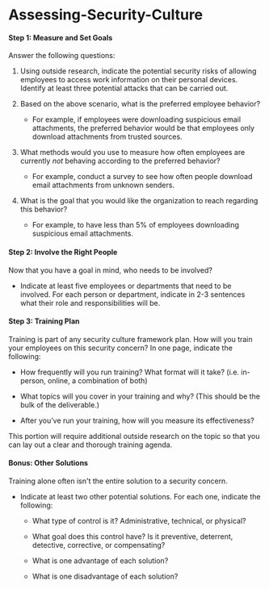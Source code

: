 # Assessing-Security-Culture

#### Step 1: Measure and Set Goals 

Answer the following questions:

1. Using outside research, indicate the potential security risks of allowing employees to access work information on their personal devices. Identify at least three potential attacks that can be carried out.

2. Based on the above scenario, what is the preferred employee behavior? 
    - For example, if employees were downloading suspicious email attachments, the preferred behavior would be that employees only download attachments from trusted sources. 

3. What methods would you use to measure how often employees are currently _not_ behaving according to the preferred behavior? 
    - For example, conduct a survey to see how often people download email attachments from unknown senders. 

4. What is the goal that you would like the organization to reach regarding this behavior? 
    - For example, to have less than 5% of employees downloading suspicious email attachments. 


#### Step 2: Involve the Right People 

Now that you have a goal in mind, who needs to be involved?  

- Indicate at least five employees or departments that need to be involved. For each person or department, indicate in 2-3 sentences what their role and responsibilities will be. 

#### Step 3: Training Plan 

Training is part of any security culture framework plan. How will you train your employees on this security concern? In one page, indicate the following:

* How frequently will you run training? What format will it take? (i.e. in-person, online, a combination of both)

* What topics will you cover in your training and why? (This should be the bulk of the deliverable.)

* After you’ve run your training, how will you measure its effectiveness? 

This portion will require additional outside research on the topic so that you can lay out a clear and thorough training agenda. 

#### Bonus: Other Solutions

Training alone often isn't the entire solution to a security concern. 

- Indicate at least two other potential solutions. For each one, indicate the following: 

    * What type of control is it? Administrative, technical, or physical? 

    * What goal does this control have? Is it preventive, deterrent, detective, corrective, or compensating?

    * What is one advantage of each solution? 

    * What is one disadvantage of each solution? 
